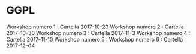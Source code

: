 # GGPL

Workshop numero 1 : Cartella 2017-10-23
Workshop numero 2 : Cartella 2017-10-30
Workshop numero 3 : Cartella 2017-11-3
Workshop numero 4 : Cartella 2017-11-10
Workshop numero 5 : 
Workshop numero 6 : Cartella 2017-12-04
